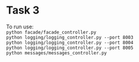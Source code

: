 # Task 3
To run use:  
```python facade/facade_controller.py```  
```python logging/logging_controller.py --port 8003```  
```python logging/logging_controller.py --port 8004```  
```python logging/logging_controller.py --port 8005```  
```python messages/messages_controller.py```  